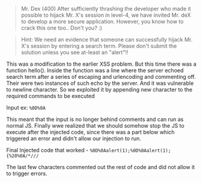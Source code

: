 >Mr. Dex (400)
>After sufficiently thrashing the developer who made it possible to hijack 
>Mr. X's session in level-4, we have invited Mr. deX to develop a more secure
>application. However, you know how to crack this one too.. Don't you? :)

>Hint: We need an evidence that someone can successfully hijack 
>Mr. X's session by entering a search term. Please don't submit the solution 
>unless you see at-least an "alert"!!

This was a modification to the earlier XSS problem. But this time there was a
function hello(). Inside the function was a line where the 
server echoed search term after a series of escaping and urlencoding and
commenting off. Their were two instances of such echo by the server.
And it was vulnerable to newline character. So we exploited it by appending 
new character to the required commands to be executed

Input ex: `%0D%0A`

This meant that the input is no longer behind comments and can run as normal JS.
Finally wwe realized that we should somehow stop the JS to execute after the injected 
code, since there was a part below which triggered an error and didn't allow our injection
to run.

Final Injected code that worked - `%0D%0Aalert(1);%0D%0Aalert(1);{%20%0A/*///`

The last few characters commented out the rest of code and did not allow it to trigger errors.
